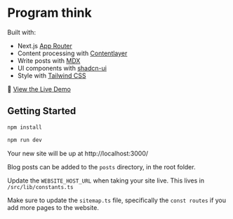# Program think

Built with:

- Next.js [App Router](https://nextjs.org/docs/app)
- Content processing with [Contentlayer](https://www.contentlayer.dev/)
- Write posts with [MDX](https://mdxjs.com/)
- UI components with [shadcn-ui](https://ui.shadcn.com/)
- Style with [Tailwind CSS](https://tailwindcss.com/)

👀 [View the Live Demo](https://use-program-think.vercel.app/)

## Getting Started

```bash
npm install

npm run dev
```

Your new site will be up at http://localhost:3000/

Blog posts can be added to the `posts` directory, in the root folder.

Update the `WEBSITE_HOST_URL` when taking your site live. This lives in `/src/lib/constants.ts`

Make sure to update the `sitemap.ts` file, specifically the `const routes` if you add more pages to the website.
